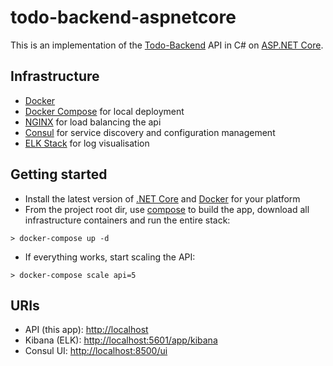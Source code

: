 # todo-backend-aspnetcore
This is an implementation of the [Todo-Backend](http://todobackend.com) API in C# on [ASP.NET Core](https://www.asp.net/core).

## Infrastructure
* [Docker](https://www.docker.com)
* [Docker Compose](https://docs.docker.com/compose) for local deployment
* [NGINX](https://nginx.org) for load balancing the api
* [Consul](https://www.consul.io) for service discovery and configuration management
* [ELK Stack](https://www.elastic.co) for log visualisation

## Getting started
* Install the latest version of [.NET Core](https://www.microsoft.com/net/core) and [Docker](https://www.docker.com/products/docker) for your platform
* From the project root dir, use [compose](https://docs.docker.com/compose) to build the app, download all infrastructure containers and run the entire stack:
```
> docker-compose up -d
```
* If everything works, start scaling the API:
```
> docker-compose scale api=5
```

## URIs
* API (this app): [http://localhost](http://localhost)
* Kibana (ELK): [http://localhost:5601/app/kibana](http://localhost:5601/app/kibana)
* Consul UI: [http://localhost:8500/ui](http://localhost:8500/ui)
